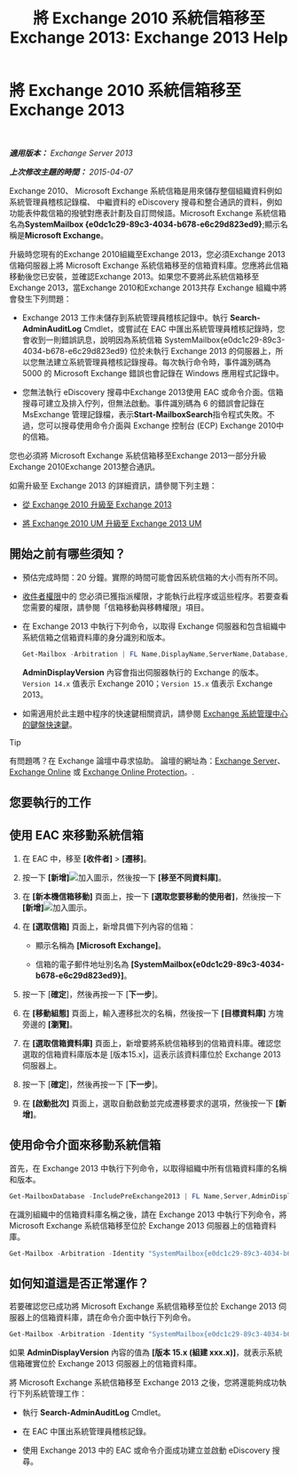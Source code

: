 ﻿---
title: '將 Exchange 2010 系統信箱移至 Exchange 2013: Exchange 2013 Help'
TOCTitle: 將 Exchange 2010 系統信箱移至 Exchange 2013
ms:assetid: a3b03c4e-0bc7-41a2-885c-e9cac37566c8
ms:mtpsurl: https://technet.microsoft.com/zh-tw/library/Dn249849(v=EXCHG.150)
ms:contentKeyID: 54914981
ms.date: 05/21/2018
mtps_version: v=EXCHG.150
ms.translationtype: MT
---

# 將 Exchange 2010 系統信箱移至 Exchange 2013

 

_**適用版本：** Exchange Server 2013_

_**上次修改主題的時間：** 2015-04-07_

Exchange 2010、 Microsoft Exchange 系統信箱是用來儲存整個組織資料例如系統管理員稽核記錄檔、 中繼資料的 eDiscovery 搜尋和整合通訊的資料，例如功能表仲裁信箱的撥號對應表計劃及自訂問候語。Microsoft Exchange 系統信箱名為**SystemMailbox {e0dc1c29-89c3-4034-b678-e6c29d823ed9}**;顯示名稱是**Microsoft Exchange**。

升級時您現有的Exchange 2010組織至Exchange 2013，您必須Exchange 2013信箱伺服器上將 Microsoft Exchange 系統信箱移至的信箱資料庫。您應將此信箱移動後您已安裝，並確認Exchange 2013。如果您不要將此系統信箱移至Exchange 2013，當Exchange 2010和Exchange 2013共存 Exchange 組織中將會發生下列問題：

  - Exchange 2013 工作未儲存到系統管理員稽核記錄中。執行 **Search-AdminAuditLog** Cmdlet，或嘗試在 EAC 中匯出系統管理員稽核記錄時，您會收到一則錯誤訊息，說明因為系統信箱 SystemMailbox{e0dc1c29-89c3-4034-b678-e6c29d823ed9} 位於未執行 Exchange 2013 的伺服器上，所以您無法建立系統管理員稽核記錄搜尋。每次執行命令時，事件識別碼為 5000 的 Microsoft Exchange 錯誤也會記錄在 Windows 應用程式記錄中。

  - 您無法執行 eDiscovery 搜尋中Exchange 2013使用 EAC 或命令介面。信箱搜尋可建立及排入佇列，但無法啟動。事件識別碼為 6 的錯誤會記錄在 MsExchange 管理記錄檔，表示**Start-MailboxSearch**指令程式失敗。不過，您可以搜尋使用命令介面與 Exchange 控制台 (ECP) Exchange 2010中的信箱。

您也必須將 Microsoft Exchange 系統信箱移至Exchange 2013一部分升級Exchange 2010Exchange 2013整合通訊。

如需升級至 Exchange 2013 的詳細資訊，請參閱下列主題：

  - [從 Exchange 2010 升級至 Exchange 2013](upgrade-from-exchange-2010-to-exchange-2013-exchange-2013-help.md)

  - [將 Exchange 2010 UM 升級至 Exchange 2013 UM](upgrade-exchange-2010-um-to-exchange-2013-um-exchange-2013-help.md)

## 開始之前有哪些須知？

  - 預估完成時間：20 分鐘。實際的時間可能會因系統信箱的大小而有所不同。

  - [收件者權限](recipients-permissions-exchange-2013-help.md)中的 您必須已獲指派權限，才能執行此程序或這些程序。若要查看您需要的權限，請參閱「信箱移動與移轉權限」項目。

  - 在 Exchange 2013 中執行下列命令，以取得 Exchange 伺服器和包含組織中系統信箱之信箱資料庫的身分識別和版本。
    
    ```powershell
    Get-Mailbox -Arbitration | FL Name,DisplayName,ServerName,Database,AdminDisplayVersion
    ```
    
    **AdminDisplayVersion** 內容會指出伺服器執行的 Exchange 的版本。`Version 14.x` 值表示 Exchange 2010；`Version 15.x` 值表示 Exchange 2013。

  - 如需適用於此主題中程序的快速鍵相關資訊，請參閱 [Exchange 系統管理中心的鍵盤快速鍵](keyboard-shortcuts-in-the-exchange-admin-center-exchange-online-protection-help.md)。


> [!TIP]  
> 有問題嗎？在 Exchange 論壇中尋求協助。 論壇的網址為：<a href="https://go.microsoft.com/fwlink/p/?linkid=60612">Exchange Server</a>、 <a href="https://go.microsoft.com/fwlink/p/?linkid=267542">Exchange Online</a> 或 <a href="https://go.microsoft.com/fwlink/p/?linkid=285351">Exchange Online Protection</a>。.


## 您要執行的工作

## 使用 EAC 來移動系統信箱

1.  在 EAC 中，移至 **\[收件者\]** \> **\[遷移\]**。

2.  按一下 **\[新增\]**![加入圖示](images/JJ218640.c1e75329-d6d7-4073-a27d-498590bbb558(EXCHG.150).gif "加入圖示")，然後按一下 **\[移至不同資料庫\]**。

3.  在 **\[新本機信箱移動\]** 頁面上，按一下 **\[選取您要移動的使用者\]**，然後按一下 **\[新增\]**![加入圖示](images/JJ218640.c1e75329-d6d7-4073-a27d-498590bbb558(EXCHG.150).gif "加入圖示")。

4.  在 **\[選取信箱\]** 頁面上，新增具備下列內容的信箱：
    
      - 顯示名稱為 **\[Microsoft Exchange\]**。
    
      - 信箱的電子郵件地址別名為 **\[SystemMailbox{e0dc1c29-89c3-4034-b678-e6c29d823ed9}\]**。

5.  按一下 \[**確定**\]，然後再按一下 \[**下一步**\]。

6.  在 **\[移動組態\]** 頁面上，輸入遷移批次的名稱，然後按一下 **\[目標資料庫\]** 方塊旁邊的 **\[瀏覽\]**。

7.  在 **\[選取信箱資料庫\]** 頁面上，新增要將系統信箱移到的信箱資料庫。確認您選取的信箱資料庫版本是 \[版本15.x\]，這表示該資料庫位於 Exchange 2013 伺服器上。

8.  按一下 \[**確定**\]，然後再按一下 \[**下一步**\]。

9.  在 **\[啟動批次\]** 頁面上，選取自動啟動並完成遷移要求的選項，然後按一下 **\[新增\]**。

## 使用命令介面來移動系統信箱

首先，在 Exchange 2013 中執行下列命令，以取得組織中所有信箱資料庫的名稱和版本。

```powershell
Get-MailboxDatabase -IncludePreExchange2013 | FL Name,Server,AdminDisplayVersion
```

在識別組織中的信箱資料庫名稱之後，請在 Exchange 2013 中執行下列命令，將 Microsoft Exchange 系統信箱移至位於 Exchange 2013 伺服器上的信箱資料庫。

```powershell
Get-Mailbox -Arbitration -Identity "SystemMailbox{e0dc1c29-89c3-4034-b678-e6c29d823ed9}" | New-MoveRequest -TargetDatabase <name of Exchange 2013 database>
```

## 如何知道這是否正常運作？

若要確認您已成功將 Microsoft Exchange 系統信箱移至位於 Exchange 2013 伺服器上的信箱資料庫，請在命令介面中執行下列命令。

  ```powershell
  Get-Mailbox -Arbitration -Identity "SystemMailbox{e0dc1c29-89c3-4034-b678-e6c29d823ed9}" | FL Database,ServerName,AdminDisplayVersion
  ```

如果 **AdminDisplayVersion** 內容的值為 **\[版本 15.x (組建 xxx.x)\]**，就表示系統信箱確實位於 Exchange 2013 伺服器上的信箱資料庫。

將 Microsoft Exchange 系統信箱移至 Exchange 2013 之後，您將還能夠成功執行下列系統管理工作：

  - 執行 **Search-AdminAuditLog** Cmdlet。

  - 在 EAC 中匯出系統管理員稽核記錄。

  - 使用 Exchange 2013 中的 EAC 或命令介面成功建立並啟動 eDiscovery 搜尋。

